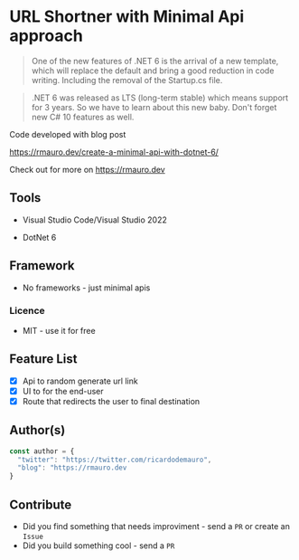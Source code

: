 # URL Shortner with Minimal Api approach

> One of the new features of .NET 6 is the arrival of a new template, which will replace the default and bring a good reduction in code writing. Including the removal of the Startup.cs file.

> .NET 6 was released as LTS (long-term stable) which means support for 3 years. So we have to learn about this new baby. Don't forget new C# 10 features as well.

Code developed with blog post

https://rmauro.dev/create-a-minimal-api-with-dotnet-6/

Check out for more on https://rmauro.dev

## Tools ##

* Visual Studio Code/Visual Studio 2022

* DotNet 6

## Framework ##

* No frameworks - just minimal apis

### Licence ###

* MIT - use it for free

## Feature List ##

- [x] Api to random generate url link
- [x] UI to for the end-user
- [x] Route that redirects the user to final destination

## Author(s)

```javascript
const author = {
  "twitter": "https://twitter.com/ricardodemauro",
  "blog": "https://rmauro.dev
}
```

## Contribute

- Did you find something that needs improviment - send a `PR` or create an `Issue`
- Did you build something cool - send a `PR`
